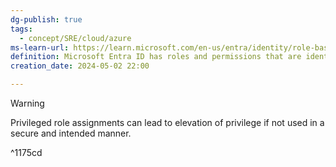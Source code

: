 ```yaml
---
dg-publish: true
tags:
  - concept/SRE/cloud/azure
ms-learn-url: https://learn.microsoft.com/en-us/entra/identity/role-based-access-control/privileged-roles-permissions?tabs=admin-center
definition: Microsoft Entra ID has roles and permissions that are identified as privileged. These roles and permissions can be used to delegate management of directory resources to other users, modify credentials, authentication or authorization policies, or access restricted data.
creation_date: 2024-05-02 22:00

---
```


> [!warning] 
> Privileged role assignments can lead to elevation of privilege if not used in a secure and intended manner.

^1175cd
